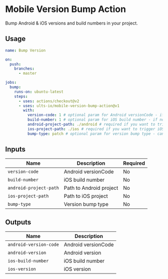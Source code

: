 # Mobile Version Bump Action

Bump Android & iOS versions and build numbers in your project.

## Usage

```yaml
name: Bump Version

on:
  push:
    branches:
      - master

jobs:
  bump:
    runs-on: ubuntu-latest
    steps:
      - uses: actions/checkout@v2
      - uses: ults-io/mobile-version-bump-action@v1
        with:
          version-code: 1 # optional param for Android versionCode - if not provided, will be incremented by 1
          build-number: 1 # optional param for iOS build number - if not provided, will be incremented by 1
          android-project-path: ./android # required if you want to trigger Android version bump
          ios-project-path: ./ios # required if you want to trigger iOS version bump
          bump-type: patch # optional param for version bump type - can be one of: major, minor, patch
```

## Inputs

| Name                   | Description             | Required |
| ---------------------- | ----------------------- | -------- |
| `version-code`         | Android versionCode     | No       |
| `build-number`         | iOS build number        | No       |
| `android-project-path` | Path to Android project | No       |
| `ios-project-path`     | Path to iOS project     | No       |
| `bump-type`            | Version bump type       | No       |

## Outputs

| Name                   | Description         |
| ---------------------- | ------------------- |
| `android-version-code` | Android versionCode |
| `android-version`      | Android version     |
| `ios-build-number`     | iOS build number    |
| `ios-version`          | iOS version         |
